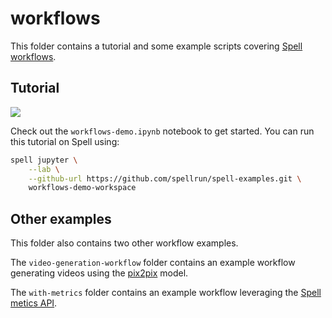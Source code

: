 # workflows

This folder contains a tutorial and some example scripts covering [Spell workflows](http://spell.run/docs/workflow_overview/).

## Tutorial

![](https://i.imgur.com/W5Ugs0S.png)

Check out the `workflows-demo.ipynb` notebook to get started. You can run this tutorial on Spell using:

```bash
spell jupyter \
    --lab \
    --github-url https://github.com/spellrun/spell-examples.git \
    workflows-demo-workspace
```

## Other examples

This folder also contains two other workflow examples.

The `video-generation-workflow` folder contains an example workflow generating videos using the [pix2pix](https://github.com/affinelayer/pix2pix-tensorflow) model.

The `with-metrics` folder contains an example workflow leveraging the [Spell metics API](http://spell.run/docs/metrics/).
